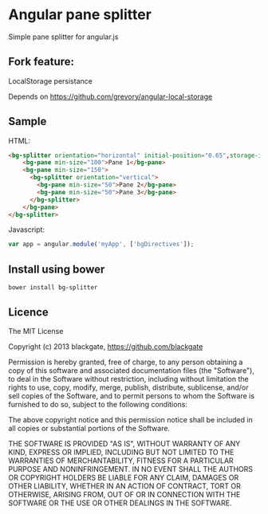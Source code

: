 # Angular pane splitter

Simple pane splitter for angular.js 

## Fork feature: 

LocalStorage persistance

Depends on https://github.com/grevory/angular-local-storage

## Sample

HTML:
```html
<bg-splitter orientation="horizontal" initial-position="0.65",storage-id="some-storage-key">
	<bg-pane min-size="100">Pane 1</bg-pane>
	<bg-pane min-size="150">
	  <bg-splitter orientation="vertical">
	    <bg-pane min-size="50">Pane 2</bg-pane>
	    <bg-pane min-size="50">Pane 3</bg-pane>
	  </bg-splitter>
	</bg-pane>
</bg-splitter>
```

Javascript:
```javascript
var app = angular.module('myApp', ['bgDirectives']);
```

## Install using bower

```
bower install bg-splitter
```

## Licence

The MIT License

Copyright (c) 2013 blackgate, https://github.com/blackgate

Permission is hereby granted, free of charge, to any person obtaining a copy
of this software and associated documentation files (the "Software"), to deal
in the Software without restriction, including without limitation the rights
to use, copy, modify, merge, publish, distribute, sublicense, and/or sell
copies of the Software, and to permit persons to whom the Software is
furnished to do so, subject to the following conditions:

The above copyright notice and this permission notice shall be included in
all copies or substantial portions of the Software.

THE SOFTWARE IS PROVIDED "AS IS", WITHOUT WARRANTY OF ANY KIND, EXPRESS OR
IMPLIED, INCLUDING BUT NOT LIMITED TO THE WARRANTIES OF MERCHANTABILITY,
FITNESS FOR A PARTICULAR PURPOSE AND NONINFRINGEMENT. IN NO EVENT SHALL THE
AUTHORS OR COPYRIGHT HOLDERS BE LIABLE FOR ANY CLAIM, DAMAGES OR OTHER
LIABILITY, WHETHER IN AN ACTION OF CONTRACT, TORT OR OTHERWISE, ARISING FROM,
OUT OF OR IN CONNECTION WITH THE SOFTWARE OR THE USE OR OTHER DEALINGS IN
THE SOFTWARE.